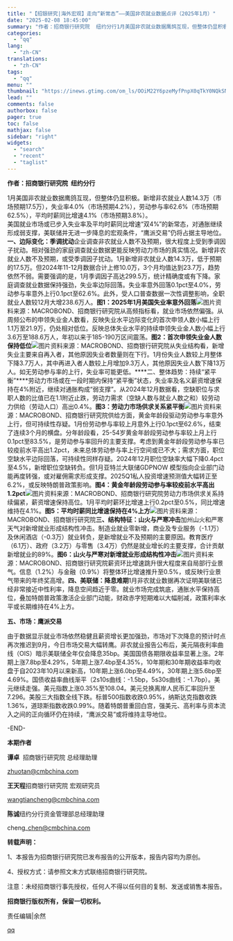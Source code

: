```yaml
---
title: "【招银研究|海外宏观】走向“新常态”——美国非农就业数据点评（2025年1月）"
date: "2025-02-08 18:45:00"
summary: "作者：招商银行研究院  纽约分行1月美国非农就业数据鹰鸽互现，但整体仍显积极。新增非农就业人数14...."
categories:
  - "qq"
lang:
  - "zh-CN"
translations:
  - "zh-CN"
tags:
  - "qq"
menu: ""
thumbnail: "https://inews.gtimg.com/om_ls/OOiM22Y6pzeMyfPnpX0qTkY0NQkSNRieJMVUnlvfnfBbsAA_640360/0"
lead: ""
comments: false
authorbox: false
pager: true
toc: false
mathjax: false
sidebar: "right"
widgets:
  - "search"
  - "recent"
  - "taglist"
---
```


**作者：招商银行研究院  纽约分行**

1月美国非农就业数据鹰鸽互现，但整体仍显积极。新增非农就业人数14.3万（市场预期17.5万），失业率4.0%（市场预期4.2%），劳动参与率62.6%（市场预期62.5%），平均时薪同比增速4.1%（市场预期3.8%）。  
美国就业市场或已步入失业率及平均时薪同比增速“双4%”的新常态，对通胀继续形成弱支撑，美联储并无进一步降息的宏观条件，“鹰派交易”仍将占据主导地位。****一、边际变化：季调扰动****企业调查非农就业人数不及预期，很大程度上受到季调因子扰动。相对强劲的家庭调查就业数据更能反映劳动力市场的真实情况。新增非农就业人数不及预期，或受季调因子扰动。1月新增非农就业人数14.3万，低于预期的17.5万。但2024年11-12月数据合计上修10.0万，3个月均值达到23.7万，趋势依然不弱。需要强调的是，1月季调因子高达299.5万，统计精确度或有下降。家庭调查就业数据保持强劲，失业率边际回落。失业率意外回落0.1pct至4.0%，劳动参与率意外上行0.1pct至62.6%。此外，受人口普查数据一次性调整影响，全职就业人数较12月大增238.6万人。**图1：2025年1月美国失业率意外回落**![图片](https://inews.gtimg.com/om_bt/OJJLon3-d2M_anPTb4FCJsADUG2BFWhBhT2V37769Ll88AA/641)资料来源：MACROBOND、招商银行研究院从高频指标看，就业市场依然偏强。从周频公布的申领失业金人数看，反映失业水平边际变化的首次申领人数小幅上行1.1万至21.9万，仍处相对低位。反映总体失业水平的持续申领失业金人数小幅上行3.6万至188.6万人，年初以来于185-190万区间震荡。**图2：首次申领失业金人数保持低位**![图片](https://inews.gtimg.com/om_bt/Ol3RHDbaZB_XqVQATIaDX0wIAhuasP35h2ouewExjtzMoAA/641)资料来源：MACROBOND、招商银行研究院从失业结构看，新增失业主要来自再入者，其他原因失业者数量则在下行。1月份失业人数较上月整体下降3.7万人，其中再进入者人数较上月增加9.3万人，其他原因失业人数下降13万人。如无劳动参与率的上行，失业率可能更低。****二、整体趋势：持续“紧平衡”****劳动力市场或在一段时期内保持“紧平衡”状态，失业率及名义薪资增速保持在4%附近，继续对通胀构成“弱支撑”。从2024年12月数据看，空缺职位与求职人数的比值已在1.1附近止跌，劳动力需求（空缺人数与就业人数之和）较劳动力供给（劳动人口）高出0.4%。**图3：劳动力市场供求关系紧平衡**![图片](https://inews.gtimg.com/om_bt/OhhIgIwQRz1I2RVdUglKaWbyuwwGXbWSmZA7kagi2ifpMAA/641)资料来源：MACROBOND、招商银行研究院供给方面，黄金年龄段驱动劳动参与率意外上行，但可持续性存疑。1月份劳动参与率较上月意外上行0.1pct至62.6%，结束了连续3个月的横盘。分年龄段看，25-54岁黄金年龄段劳动参与率较上月上行0.1pct至83.5%，是劳动参与率回升的主要支撑。考虑到黄金年龄段劳动参与率已较疫前水平高出1.2pct，未来总体劳动参与率上行空间或已不大；需求方面，职位空缺水平边际回落，可持续性同样存疑。2024年12月职位空缺率大幅下降0.4pct至4.5%，新增职位空缺转负。但1月亚特兰大联储GDPNOW 模型指向企业部门动能再度转强，或对雇佣需求形成支撑。2025Q1私人投资增速预测值大幅转正至6.2%，或反映特朗普政策影响。**图4：黄金年龄段劳动参与率较疫前水平高出1.2pct**![图片](https://inews.gtimg.com/om_bt/OrQH9T7xHr_Z58OmGjAzLPVoQ27ONP9tYNtyqLFVB4kDsAA/641)资料来源：MACROBOND、招商银行研究院劳动力市场供求关系持续偏紧，薪资增速保持高位。1月平均时薪环比增速上行0.2pct至0.5%，同比增速维持在4.1%。**图5：平均时薪同比增速保持在4%上方**![图片](https://inews.gtimg.com/om_bt/OVdCGC77UHAD1wlTWLCbouuQPqRmY_xedV06q36FhaLmwAA/641)资料来源：MACROBOND、招商银行研究院**三、结构特征：山火与严寒冲击**加州山火和严寒天气对新增就业形成结构性冲击。制造业就业零新增，商业及专业服务（-1.1万）及休闲酒店（-0.3万）就业转负，是新增就业不及预期的主要原因。教育医疗（6.1万）、政府（3.2万）与零售（3.4万）仍然是就业增长的主要支撑，合计贡献新增就业的89%。**图6：山火与严寒对新增就业形成结构性冲击**![图片](https://inews.gtimg.com/om_bt/OVgMF9D9tTWxYP8bX8IpuSJR1khHC6sXIRxFuXZC84rKYAA/641)资料来源：MACROBOND、招商银行研究院薪资环比增速跳升很大程度来自局部行业景气。信息（1.2%）与金融（0.9%）将整体环比增速推升至0.5%，或反映行业景气带来的年终奖高增。**四、美联储：降息难期**1月非农就业数据再次证明美联储已经非常接近中性利率，降息空间趋近于零。就业市场完成筑底，通胀水平保持高位，叠加特朗普政策激活企业部门动能，财政赤字短期难以大幅削减，政策利率水平或长期维持在4%上方。

**五、市场：鹰派交易**

由于数据显示就业市场依然稳健且薪资增长更加强劲，市场对下次降息的预计时点再次推迟到9月，今日市场交易大幅转鹰。非农就业报告公布后，美元隔夜利率曲线（OIS）暗示美联储全年仅会降息35bp。美国国债各期限收益率显著上涨。2年期上涨7.8bp至4.29%，5年期上涨7.4bp至4.35%，10年期和30年期收益率均收盘于自2023年10月以来新高，10年期上涨6.0bp至4.49%，30年期上涨5.6bp至4.69%。国债收益率曲线渐平（2s10s曲线：-1.5bp，5s30s曲线：-1.7bp）。美元继续走强。美元指数上涨0.35%至108.04。美元兑换离岸人民币汇率回升至7.296。美股三大指数全线下跌。标普500指数收跌0.95%，纳斯达克指数收跌1.36%，道琼斯指数收跌0.99%。随着特朗普重回白宫，强美元、高利率与资本流入之间的正向循环仍在持续，“鹰派交易”或将维持主导地位。

-END-

  


**本期作者**

  


  

**谭卓**  招商银行研究院 总经理助理

zhuotan@cmbchina.com

  

**王天程**招商银行研究院 宏观研究员  


wangtiancheng@cmbchina.com

  

**陈诚**纽约分行资金管理部总经理助理  


cheng\_chen@cmbchina.com

  
  
  

**转载声明：**

1、本报告为招商银行研究院已发布报告的公开版本，报告内容均为原创。

4、授权方式：请参照文末方式联络招商银行研究院。

注意：未经招商银行事先授权，任何人不得以任何目的复制、发送或销售本报告。

**招商银行版权所有，保留一切权利。**

责任编辑|余然

[qq](https://new.qq.com/rain/a/20250208A07DX000)
